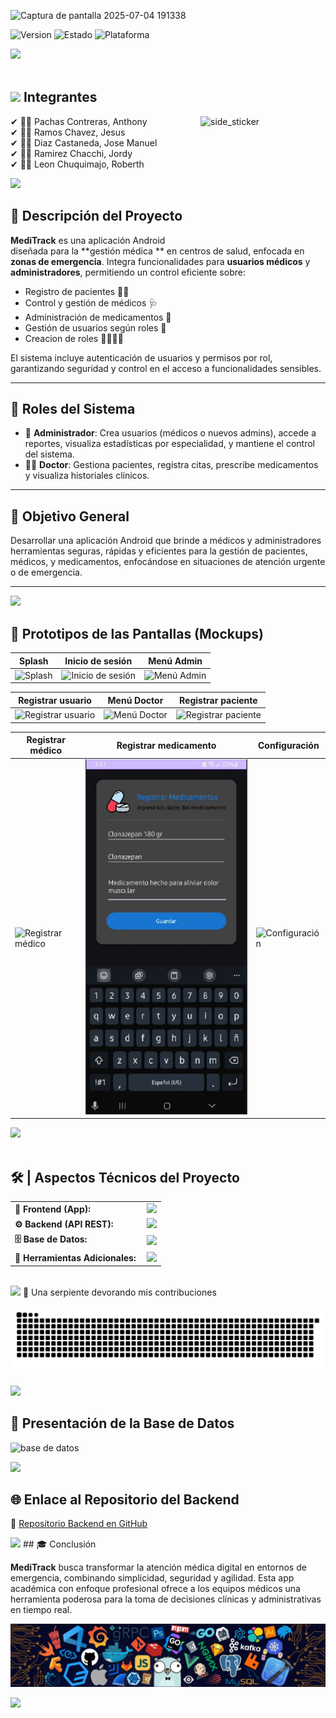 ![Captura de pantalla 2025-07-04 191338](https://github.com/user-attachments/assets/b8bea1a0-b6bf-4f89-9733-b04640967f38)

![Version](https://img.shields.io/badge/MediTrack-v1.0-blueviolet?style=for-the-badge)
![Estado](https://img.shields.io/badge/Estado-En%20Desarrollo-orange?style=for-the-badge)
![Plataforma](https://img.shields.io/badge/Plataforma-Android-green?style=for-the-badge)

<img src="https://user-images.githubusercontent.com/73097560/115834477-dbab4500-a447-11eb-908a-139a6edaec5c.gif"><br><br>

## <picture><img src = "https://github.com/7oSkaaa/7oSkaaa/blob/main/Images/about_me.gif?raw=true" width = 50px></picture> Integrantes


<img align="right" width=200px height=200px alt="side_sticker" src="https://media.giphy.com/media/TEnXkcsHrP4YedChhA/giphy.gif" />

✔ 👨‍💻 Pachas Contreras, Anthony <br> 
✔ 👨‍💻 Ramos Chavez, Jesus<br>
✔ 👨‍💻 Diaz Castaneda, Jose Manuel<br>
✔ 👨‍💻 Ramirez Chacchi, Jordy<br>
✔ 👨‍💻 Leon Chuquimajo, Roberth<br>

<img src="https://user-images.githubusercontent.com/73097560/115834477-dbab4500-a447-11eb-908a-139a6edaec5c.gif">

## 📌 Descripción del Proyecto

**MediTrack** es una aplicación Android diseñada para la **gestión médica ** en centros de salud, enfocada en **zonas de emergencia**. Integra funcionalidades para **usuarios médicos** y **administradores**, permitiendo un control eficiente sobre:

- Registro de pacientes 🧍‍♂️
- Control y gestión de médicos 🩺
- Administración de medicamentos 💊
- Gestión de usuarios según roles 🔐
- Creacion de roles 👨‍⚕️👨‍💻


El sistema incluye autenticación de usuarios y permisos por rol, garantizando seguridad y control en el acceso a funcionalidades sensibles.

---

## 🔐 Roles del Sistema

- 👤 **Administrador**: Crea usuarios (médicos o nuevos admins), accede a reportes, visualiza estadísticas por especialidad, y mantiene el control del sistema.
- 👨‍⚕️ **Doctor**: Gestiona pacientes, registra citas, prescribe medicamentos y visualiza historiales clínicos.

---
## 🎯 Objetivo General

Desarrollar una aplicación Android que brinde a médicos y administradores herramientas seguras, rápidas y eficientes para la gestión de pacientes, médicos,  y medicamentos, enfocándose en situaciones de atención urgente o de emergencia.

---


<img src="https://user-images.githubusercontent.com/73097560/115834477-dbab4500-a447-11eb-908a-139a6edaec5c.gif">


## 📱 Prototipos de las Pantallas (Mockups)

| Splash | Inicio de sesión | Menú Admin |
|--------|------------------|------------|
| ![Splash](https://github.com/user-attachments/assets/369b8709-a0bb-4703-9f56-73ab7f437c45) | ![Inicio de sesión](https://github.com/user-attachments/assets/acbc5520-096e-4667-8567-a8c31099ed9b) | ![Menú Admin](https://github.com/user-attachments/assets/3f1115e6-ff70-4070-9650-5e9bbcfe779f) |

| Registrar usuario | Menú Doctor | Registrar paciente |
|-------------------|-------------|---------------------|
| ![Registrar usuario](https://github.com/user-attachments/assets/3f1115e6-ff70-4070-9650-5e9bbcfe779f) | ![Menú Doctor](https://github.com/user-attachments/assets/2d934b8c-c17b-4322-99e7-24d62d8a1979) | ![Registrar paciente](https://github.com/user-attachments/assets/2e3ee2d4-7cd1-48b7-a203-675a332be494) |

| Registrar médico | Registrar medicamento | Configuración |
|------------------|------------------------|---------------|
| ![Registrar médico](https://github.com/user-attachments/assets/dd9ef275-c6aa-4b93-b5d2-7c758fe56189) | ![Registrar medicamento](https://github.com/AnthonyPc26/App_Gestion_De_Pacientes/blob/37abf7a382e4bd449c5a967ba2c26acc7358ffbd/ImagenesReadme/medicamentos.png?raw=true) | ![Configuración](https://github.com/user-attachments/assets/0bdae0e0-0a67-4342-a4be-33e6b3430175) |


<img src="https://user-images.githubusercontent.com/73097560/115834477-dbab4500-a447-11eb-908a-139a6edaec5c.gif"><br><br>

<h2>🛠️ | Aspectos Técnicos del Proyecto </h2>
<table>
    <tr>
        <td style="font-weight: bold; padding-right: 10px; vertical-align: center; border: none;">📲 Frontend (App):</td>
        <td><img height="40" src="https://skillicons.dev/icons?i=androidstudio,figma,gradle "/></td>
    </tr>
    <tr>
        <td style="font-weight: bold; padding-right: 10px; vertical-align: center;">⚙️ Backend (API REST):</td>
        <td><img height="40" src="https://skillicons.dev/icons?i=ts,nodejs,express  "/></td>
    </tr>
    <tr>
        <td style="font-weight: bold; padding-right: 10px; vertical-align: center; border: none;">🗄️ Base de Datos:</td>
        <td><img height="40" src="https://skillicons.dev/icons?i=postgresql"/></td>
    </tr>
    <tr>
        <td style="font-weight: bold; padding-right: 10px; vertical-align: center; border: none;">🔧 Herramientas Adicionales:</td>
        <td><img height="40" src="https://skillicons.dev/icons?i=vscode,github,git,postman"/></td>
    </tr>
</table>
<br>

<img src="https://user-images.githubusercontent.com/73097560/115834477-dbab4500-a447-11eb-908a-139a6edaec5c.gif">
🐍 Una serpiente devorando mis contribuciones
	
<p align = "center">
	<img src = "https://github.com/7oSkaaa/7oSkaaa/blob/output/github-contribution-grid-snake.svg?" alt = "Snake Game"/>
</p>

<img src="https://user-images.githubusercontent.com/73097560/115834477-dbab4500-a447-11eb-908a-139a6edaec5c.gif">

## 📝 Presentación de la Base de Datos

![base de datos](https://github.com/user-attachments/assets/fe31aea0-4911-46cf-9cfd-4b0e86e57231)


<img src="https://user-images.githubusercontent.com/73097560/115834477-dbab4500-a447-11eb-908a-139a6edaec5c.gif">


## 🌐 Enlace al Repositorio del Backend

🔗 [Repositorio Backend en GitHub](https://github.com/josma18/gestion_paciente_api)

<img src="https://user-images.githubusercontent.com/73097560/115834477-dbab4500-a447-11eb-908a-139a6edaec5c.gif">
## 🎓 Conclusión

**MediTrack** busca transformar la atención médica digital en entornos de emergencia, combinando simplicidad, seguridad y agilidad. Esta app académica con enfoque profesional ofrece a los equipos médicos una herramienta poderosa para la toma de decisiones clínicas y administrativas en tiempo real.

</div>

![footer](https://github.com/GovindSingh9447/GovindSingh9447/blob/main/WEBP/footer.webp)


<img src="https://user-images.githubusercontent.com/73097560/115834477-dbab4500-a447-11eb-908a-139a6edaec5c.gif">
